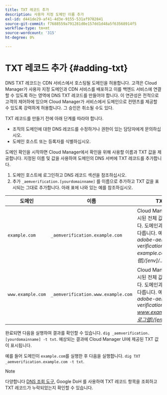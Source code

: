 ```yaml
---
title: TXT 레코드 추가
description: 사용자 지정 도메인 이름 추가
exl-id: d441de29-af41-4d3e-9155-531af9702841
source-git-commit: f7688559a791281d0e157dd1d48a5f63568914f5
workflow-type: tm+mt
source-wordcount: '315'
ht-degree: 0%

---
```


# TXT 레코드 추가 {#adding-txt}

DNS TXT 레코드는 CDN 서비스에서 호스팅될 도메인을 허용합니다. 고객은 Cloud Manager가 사용자 지정 도메인과 CDN 서비스를 배포하고 이를 백엔드 서비스에 연결할 수 있도록 하는 영역에 DNS TXT 레코드를 만들어야 합니다. 이 연관성은 전적으로 고객의 제어하에 있으며 Cloud Manager가 서비스에서 도메인으로 컨텐츠를 제공할 수 있도록 강력하게 허용합니다. 그 승인은 취소될 수도 있다.

TXT 레코드를 만들기 전에 아래 단계를 따라야 합니다.

* 조직의 도메인에 대한 DNS 레코드를 수정하거나 권한이 있는 담당자에게 문의하십시오.
* 도메인 호스트 또는 등록자를 식별하십시오.

도메인 확인을 시작하면 Cloud Manager에서 확인을 위해 사용할 이름과 TXT 값을 제공합니다. 지정된 이름 및 값을 사용하여 도메인의 DNS 서버에 TXT 레코드를 추가합니다.

1. 도메인 호스트에 로그인하고 DNS 레코드 섹션을 참조하십시오.
1. 추가 `_aemverification.[yourdomainname]` 를 이름으로 추가하고 TXT 값을 표시되는 그대로 추가합니다.
아래 표에 나와 있는 예를 참조하십시오.

| 도메인 | 이름 | TXT 값 |
|--- |--- |---|
| `example.com` | `_aemverification.example.com` | Cloud Manager UI에 표시된 전체 값을 복사합니다. 도메인과 환경에 따라 다릅니다. 예:<br>*adobe-aem-verification=<br>example.com/[프로그램]/[env]/..* |
| `www.example.com` | `_aemverification.www.example.com` | Cloud Manager UI에 표시된 전체 값을 복사합니다. 도메인과 환경에 따라 다릅니다. 예:<br>*adobe-aem-verification=<br>www.example.com/[프로그램]/[env]/..* |

완료되면 다음을 실행하여 결과를 확인할 수 있습니다. `dig _aemverification.[yourdomainname] -t txt`.
예상되는 결과에 Cloud Manager UI에 제공된 TXT 값이 표시됩니다.

예를 들어 도메인이 `example.com`를 실행한 후 다음을 실행합니다. `dig TXT _aemverification.example.com -t txt`.

>[!NOTE]
>다양합니다 [DNS 조회 도구](https://www.ultratools.com/tools/dnsLookup), Google DoH 를 사용하여 TXT 레코드 항목을 조회하고 TXT 레코드가 누락되었는지 확인할 수 있습니다.
